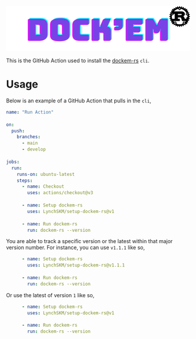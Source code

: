 ![Dockem-RS](docs/logo.png)

This is the GitHub Action used to install the [dockem-rs](https://github.com/LynchSKM/dockem-rs) `cli`.

# Usage

Below is an example of a GitHub Action that pulls in the `cli`,

```yaml
name: "Run Action"

on:
  push:
    branches:
      - main
      - develop

jobs:
  run:
    runs-on: ubuntu-latest
    steps:
      - name: Checkout
        uses: actions/checkout@v3

      - name: Setup dockem-rs
        uses: LynchSKM/setup-dockem-rs@v1

      - name: Run dockem-rs
        run: dockem-rs --version
```

You are able to track a specific version or the latest within that major version number. For instance, you can use `v1.1.1` like so,
```yaml
      - name: Setup dockem-rs
        uses: LynchSKM/setup-dockem-rs@v1.1.1

      - name: Run dockem-rs
        run: dockem-rs --version
```

Or use the latest of version `1` like so,
```yaml
      - name: Setup dockem-rs
        uses: LynchSKM/setup-dockem-rs@v1

      - name: Run dockem-rs
        run: dockem-rs --version
```